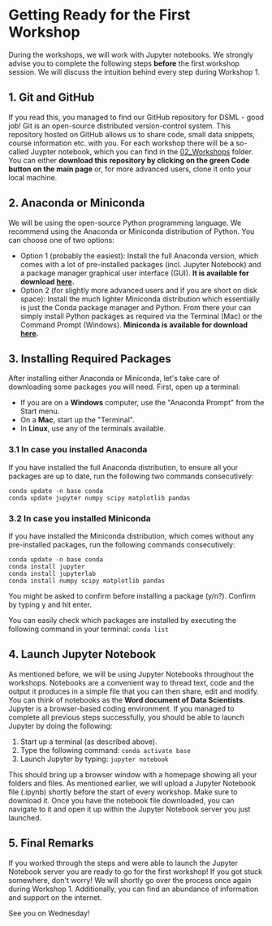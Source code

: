 # Getting Ready for the First Workshop

During the workshops, we will work with Jupyter notebooks. We strongly advise you to complete the following steps **before** the first workshop session. We will discuss the intuition behind every step during Workshop 1. 

## 1. Git and GitHub

If you read this, you managed to find our GitHub repository for DSML - good job! Git is an open-source distributed version-control system. This repository hosted on GitHub allows us to share code, small data snippets, course information etc. with you. For each workshop there will be a so-called Juypter notebook, which you can find in the [02_Workshops](../02_Workshops) folder. You can either **download this repository by clicking on the green Code button on the main page** or, for more advanced users, clone it onto your local machine.

## 2. Anaconda or Miniconda

We will be using the open-source Python programming language. We recommend using the Anaconda or Miniconda distribution of Python. You can choose one of two options:
- Option 1 (probably the easiest): Install the full Anaconda version, which comes with a lot of pre-installed packages (incl. Jupyter Notebook) and a package manager graphical user interface (GUI). **It is available for download [here](https://www.anaconda.com/distribution/).**
- Option 2 (for slightly more advanced users and if you are short on disk space): Install the much lighter Miniconda distribution which essentially is just the Conda package manager and Python. From there your can simply install Python packages as required via the Terminal (Mac) or the Command Prompt (Windows). **Miniconda is available for download [here](https://docs.conda.io/en/latest/miniconda.html).**

## 3. Installing Required Packages

After installing either Anaconda or Miniconda, let's take care of downloading some packages you will need. First, open up a terminal:
- If you are on a **Windows** computer, use the "Anaconda Prompt" from the Start menu. 
- On a **Mac**, start up the "Terminal". 
- In **Linux**, use any of the terminals available.

### 3.1 In case you installed Anaconda
If you have installed the full Anaconda distribution, to ensure all your packages are up to date, run the following two commands consecutively:
```
conda update -n base conda
conda update jupyter numpy scipy matplotlib pandas
```

### 3.2 In case you installed Miniconda
If you have installed the Miniconda distribution, which comes without any pre-installed packages, run the following commands consecutively:
```
conda update -n base conda
conda install jupyter
conda install jupyterlab
conda install numpy scipy matplotlib pandas
```
You might be asked to confirm before installing a package (y/n?). Confirm by typing y and hit enter.

You can easily check which packages are installed by executing the following command in your terminal:
`conda list`

## 4. Launch Jupyter Notebook

As mentioned before, we will be using Jupyter Notebooks throughout the workshops. Notebooks are a convenient way to thread text, code and the output it produces in a simple file that you can then share, edit and modify. You can think of notebooks as the **Word document of Data Scientists**. Jupyter is a browser-based coding environment. If you managed to complete all previous steps successfully, you should be able to launch Jupyter by doing the following:
1. Start up a terminal (as described above).
2. Type the following command:
`conda activate base`
3. Launch Jupyter by typing:
`jupyter notebook`

This should bring up a browser window with a homepage showing all your folders and files. As mentioned earlier, we will upload a Jupyter Notebook file (.ipynb) shortly before the start of every workshop. Make sure to download it. Once you have the notebook file downloaded, you can navigate to it and open it up within the Jupyter Notebook server you just launched.


## 5. Final Remarks

If you worked through the steps and were able to launch the Jupyter Notebook server you are ready to go for the first workshop! If you got stuck somewhere, don't worry! We will shortly go over the process once again during Workshop 1. Additionally, you can find an abundance of information and support on the internet.

See you on Wednesday!

